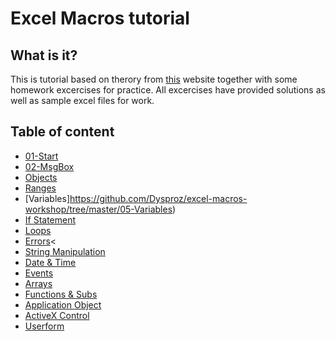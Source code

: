 # Excel Macros tutorial

## What is it?
This is tutorial based on therory from [this](https://www.excel-easy.com/) website together with some homework excercises for practice.
All excercises have provided solutions as well as sample excel files for work.

## Table of content
- [01-Start](https://github.com/Dysproz/excel-macros-workshop/tree/master/01-Start)
- [02-MsgBox](https://github.com/Dysproz/excel-macros-workshop/tree/master/02-MsgBox)
- [Objects](https://github.com/Dysproz/excel-macros-workshop/tree/master/03-Objects)
- [Ranges](https://github.com/Dysproz/excel-macros-workshop/tree/master/04-Ranges)
- [Variables]https://github.com/Dysproz/excel-macros-workshop/tree/master/05-Variables)
- [If Statement](https://github.com/Dysproz/excel-macros-workshop/tree/master/06-If-Statement)
- [Loops](https://github.com/Dysproz/excel-macros-workshop/tree/master/07-Loops)
- [Errors](https://github.com/Dysproz/excel-macros-workshop/tree/master/08-Errors)<
- [String Manipulation](https://github.com/Dysproz/excel-macros-workshop/tree/master/09-String-Manipulation)
- [Date & Time](https://github.com/Dysproz/excel-macros-workshop/tree/master/10-Date-Time)
- [Events](https://github.com/Dysproz/excel-macros-workshop/tree/master/11-Events)
- [Arrays](https://github.com/Dysproz/excel-macros-workshop/tree/master/12-Arrays)
- [Functions & Subs](https://github.com/Dysproz/excel-macros-workshop/tree/master/13-Function-And-Subs)
- [Application Object](https://github.com/Dysproz/excel-macros-workshop/tree/master/14-Application-Object)
- [ActiveX Control](https://github.com/Dysproz/excel-macros-workshop/tree/master/15-ActiveX-Control)
- [Userform](https://github.com/Dysproz/excel-macros-workshop/tree/master/16-Userform)
